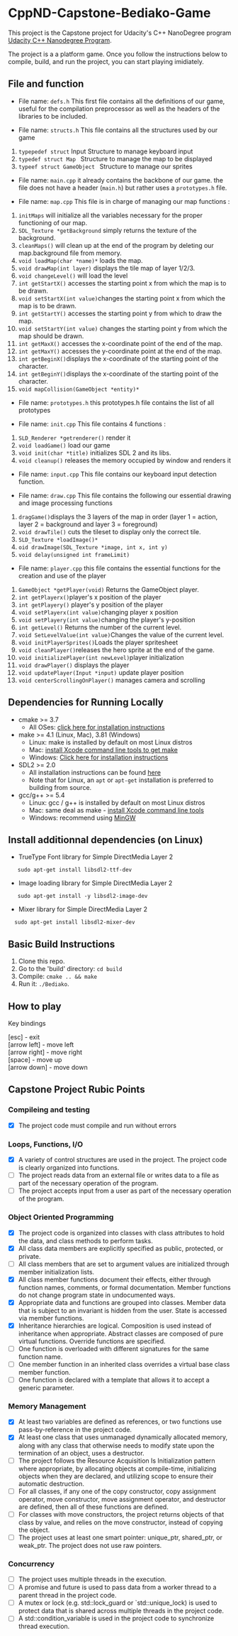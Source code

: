 # CppND-Capstone-Bediako-Game
This project is the Capstone project for Udacity's C++ NanoDegree program [Udacity C++ Nanodegree Program](https://www.udacity.com/course/c-plus-plus-nanodegree--nd213).

The project is a a platform game. Once you follow the instructions below to compile, build, and run the project, you can start playing imidiately. 

## File and function

 * File name: ```defs.h```
 This first file contains all the definitions of our game, useful for the compilation preprocessor as well as the headers of the libraries to be included.
 
 
 * File name: ```structs.h```
 This file contains all the structures used by our game
 1. ```typepedef struct``` Input Structure to manage keyboard input
 2. ```typedef struct Map ``` Structure to manage the map to be displayed
 3. ```typeef struct GameObject ``` Structure to manage our sprites
 
 * File name: ``main.cpp``
 it already contains the backbone of our game.
 the file does not have a header (``main.h``) but rather uses a ``prototypes.h`` file.
 
 * File name: ```map.cpp```
 This file is in charge of managing our map
 functions : 
 1. ```initMaps``` will initialize all the variables necessary for the proper functioning of our map.
 2. ```SDL_Texture *getBackground``` simply returns the texture of the background.
 3. ```cleanMaps()``` will clean up at the end of the program by deleting our map.background file from memory.
 4. ```void loadMap(char *name)*``` loads the map.
 5. ```void drawMap(int layer)``` displays the tile map of layer 1/2/3.
 6. ```void changeLevel()``` will load the level
 7. ```int getStartX()``` accesses the starting point x from which the map is to be drawn.
 8. ```void setStartX(int value)```changes the starting point x from which the map is to be drawn.
 9. ```int getStartY()``` accesses the starting point y from which to draw the map.
 10. ```void setStartY(int value)``` changes the starting point y from which the map should be drawn.
 11. ```int getMaxX()``` accesses the x-coordinate point of the end of the map.
 12. ```int getMaxY()``` accesses the y-coordinate point at the end of the map.
 13. ```int getBeginX()```displays the x-coordinate of the starting point of the character.
 14. ```int getBeginY()```displays the x-coordinate of the starting point of the character.
 15. ```void mapCollision(GameObject *entity)*```
 
 
 * File name: ```prototypes.h```
 this prototypes.h file contains the list of all prototypes
 
 * File name: ```init.cpp```
  This file contains 4 functions :
  1. ```SLD_Renderer *getrenderer()``` render it
  2. ```void loadGame()``` load our game
  2. ```void init(char *title)``` initializes SDL 2 and its libs.
  3. ```void cleanup()``` releases the memory occupied by window and renders it
  
  * File name: ```input.cpp```
  This file contains our keyboard input detection function.
  
  * File name: ```draw.cpp```
  This file contains the following our essential drawing and image processing functions 
  1. ```dragGame()```displays the 3 layers of the map in order (layer 1 = action, layer 2 = background and layer 3 = foreground)
  2. ```void drawTile()``` cuts the tileset to display only the correct tile.
  3. ```SLD_Texture *loadImage()*```
  4. ```oid drawImage(SDL_Texture *image, int x, int y)```
  5. ```void delay(unsigned int frameLimit)```
  
  * File name: ```player.cpp```
  this file contains the essential functions for the creation and use of the player 
  1. ```GameObject *getPlayer(void)``` Returns the GameObject player.
  2. ```int getPlayerx()```player's x position  of the player
  3. ```int getPlayery()``` player's y position of the player 
  4. ```void setPlayerx(int value)```changing player x position
  5. ```void setPlayery(int value)```changing the player's y-position 
  6. ```int getLevel()``` Returns the number of the current level.
  7. ```void SetLevelValue(int value)```Changes the value of the current level.
  8. ```void initPlayerSprites()```Loads the player spritesheet
  9. ```void cleanPlayer()```releases the hero sprite at the end of the game.
  10. ```void initializePlayer(int newLevel)```player initialization
  11. ```void drawPlayer()``` displays the player 
  12. ```void updatePlayer(Input *input)``` update player position 
  13. ```void centerScrollingOnPlayer()``` manages camera and scrolling


 
 
## Dependencies for Running Locally
* cmake >= 3.7
  * All OSes: [click here for installation instructions](https://cmake.org/install/)
* make >= 4.1 (Linux, Mac), 3.81 (Windows)
  * Linux: make is installed by default on most Linux distros
  * Mac: [install Xcode command line tools to get make](https://developer.apple.com/xcode/features/)
  * Windows: [Click here for installation instructions](http://gnuwin32.sourceforge.net/packages/make.htm)
* SDL2 >= 2.0
  * All installation instructions can be found [here](https://wiki.libsdl.org/Installation)
  * Note that for Linux, an `apt` or `apt-get` installation is preferred to building from source.
* gcc/g++ >= 5.4
  * Linux: gcc / g++ is installed by default on most Linux distros
  * Mac: same deal as make - [install Xcode command line tools](https://developer.apple.com/xcode/features/)
  * Windows: recommend using [MinGW](http://www.mingw.org/)


## Install additionnal dependencies (on Linux)

* TrueType Font library for Simple DirectMedia Layer 2
```
   sudo apt-get install libsdl2-ttf-dev
```
* Image loading library for Simple DirectMedia Layer 2
```
   sudo apt-get install -y libsdl2-image-dev
```
* Mixer library for Simple DirectMedia Layer 2
```  
  sudo apt-get install libsdl2-mixer-dev
 ```   

    

## Basic Build Instructions

1. Clone this repo.
2. Go to the 'build' directory: `cd build`
3. Compile: `cmake .. && make`
4. Run it: `./Bediako`.

## How to play

Key bindings<br>

[esc] - exit<br>
[arrow left] - move left<br>
[arrow right] - move right<br>
[space] - move up<br>
[arrow down] - move down <br>




## Capstone Project Rubic Points
### Compileing and testing
- [X] The project code must compile and run without errors

### Loops, Functions, I/O
- [X] A variety of control structures are used in the project. The project code is clearly organized into functions.
- [ ] The project reads data from an external file or writes data to a file as part of the necessary operation of the program.
- [ ] The project accepts input from a user as part of the necessary operation of the program.

### Object Oriented Programming
- [X] The project code is organized into classes with class attributes to hold the data, and class methods to perform tasks.
- [X] All class data members are explicitly specified as public, protected, or private.
- [ ] All class members that are set to argument values are initialized through member initialization lists.
- [X] All class member functions document their effects, either through function names, comments, or formal documentation. Member functions do not change program state in undocumented ways.
- [X] Appropriate data and functions are grouped into classes. Member data that is subject to an invariant is hidden from the user. State is accessed via member functions.
- [X] Inheritance hierarchies are logical. Composition is used instead of inheritance when appropriate. Abstract classes are composed of pure virtual functions. Override functions are specified.
- [ ] One function is overloaded with different signatures for the same function name.
- [ ] One member function in an inherited class overrides a virtual base class member function.
- [ ] One function is declared with a template that allows it to accept a generic parameter.

### Memory Management
- [X] At least two variables are defined as references, or two functions use pass-by-reference in the project code.
- [X] At least one class that uses unmanaged dynamically allocated memory, along with any class that otherwise needs to modify state upon the termination of an object, uses a destructor.
- [ ] The project follows the Resource Acquisition Is Initialization pattern where appropriate, by allocating objects at compile-time, initializing objects when they are declared, and utilizing scope to ensure their automatic destruction.
- [ ] For all classes, if any one of the copy constructor, copy assignment operator, move constructor, move assignment operator, and destructor are defined, then all of these functions are defined.
- [ ] For classes with move constructors, the project returns objects of that class by value, and relies on the move constructor, instead of copying the object.
- [ ] The project uses at least one smart pointer: unique_ptr, shared_ptr, or weak_ptr. The project does not use raw pointers.

### Concurrency
- [ ] The project uses multiple threads in the execution.
- [ ] A promise and future is used to pass data from a worker thread to a parent thread in the project code.
- [ ] A mutex or lock (e.g. std::lock_guard or `std::unique_lock) is used to protect data that is shared across multiple threads in the project code.
- [ ] A std::condition_variable is used in the project code to synchronize thread execution.
